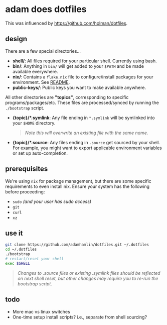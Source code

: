 # adam does dotfiles

This was influenced by https://github.com/holman/dotfiles.

## design

There are a few special directories...

- **shell/**: All files required for your particular shell. Currently using bash.
- **bin/**: Anything in `bin/` will get added to your `$PATH` and be made
  available everywhere.
- **nix/**: Contains a `flake.nix` file to configure/install packages for your environment. See [README](./nix/README.md).
- **public-keys/**: Public keys you want to make available anywhere.

All other directories are **"topics"**, corresponding to specific programs/packages/etc. These files are processed/synced by running the `./bootstrap` script.

- **{topic}/\*.symlink**: Any file ending in `*.symlink` will be symlinked into
  your `$HOME` directory.
  >_Note this will overwrite an existing file with the same name._
- **{topic}/\*.source**: Any files ending in `.source` get sourced by your shell. For example, you might want to export applicable environment variables or set up auto-completion.

## prerequisites
We're using `nix` for package management, but there are some specific requirements to even install nix. Ensure your system has the following before proceeding:
- `sudo` _(and your user has sudo access)_
- `git`
- `curl`
- `xz`

## use it

```bash
git clone https://github.com/adamhamlin/dotfiles.git ~/.dotfiles
cd ~/.dotfiles
./bootstrap
# restart/reset your shell
exec $SHELL
```
>_Changes to .source files or existing .symlink files should be reflected on next shell reset, but other changes may require you to re-run the bootstrap script._

## todo

- More mac vs linux switches
- One-time setup install scripts? i.e., separate from shell sourcing?